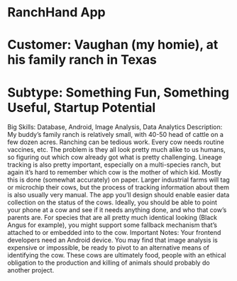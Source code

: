 # RanchHand App
# Customer: Vaughan (my homie), at his family ranch in Texas
# Subtype: Something Fun, Something Useful, Startup Potential
Big Skills: Database, Android, Image Analysis, Data Analytics
Description:
My buddy’s family ranch is relatively small, with 40-50 head of cattle on a few dozen acres.
Ranching can be tedious work. Every cow needs routine vaccines, etc. The problem is they all look 
pretty much alike to us humans, so figuring out which cow already got what is pretty challenging. 
Lineage tracking is also pretty important, especially on a multi-species ranch, but again it’s hard to 
remember which cow is the mother of which kid. Mostly this is done (somewhat accurately) on paper. 
Larger industrial farms will tag or microchip their cows, but the process of tracking information about 
them is also usually very manual.
The app you’ll design should enable easier data collection on the status of the cows. Ideally, you should
be able to point your phone at a cow and see if it needs anything done, and who that cow’s parents are. 
For species that are all pretty much identical looking (Black Angus for example), you might support 
some fallback mechanism that’s attached to or embedded into to the cow.
Important Notes: Your frontend developers need an Android device. You may find that image analysis 
is expensive or impossible, be ready to pivot to an alternative means of identifying the cow. These cows
are ultimately food, people with an ethical obligation to the production and killing of animals should 
probably do another project.
